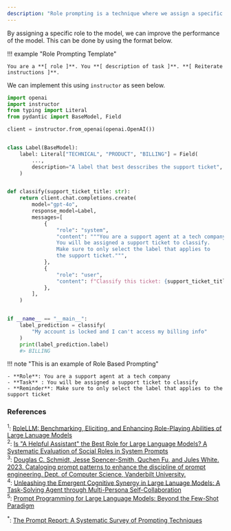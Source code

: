 ```yaml
---
description: "Role prompting is a technique where we assign a specific role to a LLM. We can do so by using the format"
---
```


By assigning a specific role to the model, we can improve the performance of the model. This can be done by using the format below.

!!! example "Role Prompting Template"

    You are a **[ role ]**. You **[ description of task ]**. **[ Reiterate instructions ]**.

We can implement this using `instructor` as seen below.

```python hl_lines="23-26"
import openai
import instructor
from typing import Literal
from pydantic import BaseModel, Field

client = instructor.from_openai(openai.OpenAI())


class Label(BaseModel):
    label: Literal["TECHNICAL", "PRODUCT", "BILLING"] = Field(
        ...,
        description="A label that best desscribes the support ticket",
    )


def classify(support_ticket_title: str):
    return client.chat.completions.create(
        model="gpt-4o",
        response_model=Label,
        messages=[
            {
                "role": "system",
                "content": """You are a support agent at a tech company.
                You will be assigned a support ticket to classify.
                Make sure to only select the label that applies to
                the support ticket.""",
            },
            {
                "role": "user",
                "content": f"Classify this ticket: {support_ticket_title}",
            },
        ],
    )


if __name__ == "__main__":
    label_prediction = classify(
        "My account is locked and I can't access my billing info"
    )
    print(label_prediction.label)
    #> BILLING
```

!!! note "This is an example of Role Based Prompting"

    - **Role**: You are a support agent at a tech company
    - **Task** : You will be assigned a support ticket to classify
    - **Reminder**: Make sure to only select the label that applies to the support ticket

### References

<sup id="ref-1">1</sup>: [RoleLLM: Benchmarking, Eliciting, and Enhancing Role-Playing Abilities of Large Lanuage Models](https://arxiv.org/abs/2310.00746)  
<sup id="ref-2">2</sup>: [Is "A Helpful Assistant" the Best Role for Large Language Models? A Systematic Evaluation of Social Roles in System Prompts ](https://arxiv.org/abs/2311.10054)  
<sup id="ref-3">3</sup>: [Douglas C. Schmidt, Jesse Spencer-Smith, Quchen Fu, and Jules White. 2023. Cataloging prompt patterns to enhance the discipline of prompt engineering. Dept. of Computer Science, Vanderbilt University.](https://www.dre.vanderbilt.edu/~schmidt/PDF/ADA_Europe_Position_Paper.pdf)  
<sup id="ref-4">4</sup>: [Unleashing the Emergent Cognitive Synergy in Large Lanuage Models: A Task-Solving Agent through Multi-Persona Self-Collaboration ](https://arxiv.org/abs/2307.05300)  
<sup id="ref-5">5</sup>: [Prompt Programming for Large Language Models: Beyond the Few-Shot Paradigm](https://dl.acm.org/doi/10.1145/3411763.3451760)

<sup id="ref-asterisk">\*</sup>: [The Prompt Report: A Systematic Survey of Prompting Techniques](https://arxiv.org/abs/2406.06608)
